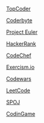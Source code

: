 <a href=https://www.topcoder.com/>TopCoder</a>

<a href=https://coderbyte.com/>Coderbyte</a>

<a href=https://projecteuler.net/>Project Euler</a>

<a href=https://www.hackerrank.com/>HackerRank</a>

<a href=https://www.codechef.com/>CodeChef</a>

<a href=https://exercism.io/>Exercism.io</a>

<a href=https://www.codewars.com/>Codewars</a>

<a href=https://leetcode.com/>LeetCode</a>

<a href=https://www.spoj.com/>SPOJ</a>

<a href=https://www.codingame.com/start>CodinGame</a>
